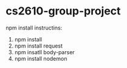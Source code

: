 # cs2610-group-project

npm install instructins:
1) npm install
2) npm install request
3) npm insatll body-parser
4) npm install nodemon
